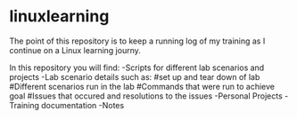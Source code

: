 # linuxlearning
The point of this repository is to keep a running log of my training as I continue on a Linux learning journy.

In this repository you will find:
	-Scripts for different lab scenarios and projects
	-Lab scenario details such as:
		#set up and tear down of lab
		#Different scenarios run in the lab
		#Commands that were run to achieve goal
		#Issues that occured and resolutions to the issues
	-Personal Projects
	-Training documentation
	-Notes
